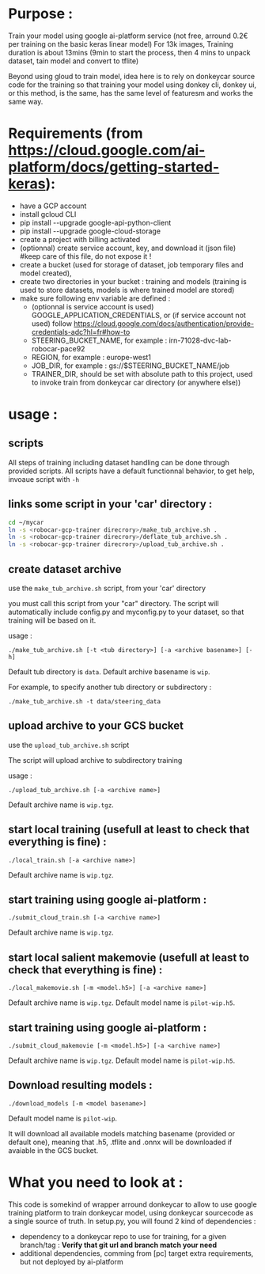 # Purpose :
Train your model using google ai-platform service (not free, arround 0.2€ per training on the basic keras linear model)
For 13k images, Training duration is about 13mins (9min to start the process, then 4 mins to unpack dataset, tain model and convert to tflite)

Beyond using gloud to train model, idea here is to rely on donkeycar source code for the training so that training your model using donkey cli, donkey ui, or this method, is the same, has the same level of featuresm and works the same way.

# Requirements (from https://cloud.google.com/ai-platform/docs/getting-started-keras):
- have a GCP account 
- install gcloud CLI
- pip install --upgrade google-api-python-client
- pip install --upgrade google-cloud-storage
- create a project with billing activated
- (optionnal) create service account, key, and download it (json file) #keep care of this file, do not expose it !
- create a bucket (used for storage of dataset, job temporary files and model created),
- create two directories in your bucket : training and models (training is used to store datasets, models is where trained model are stored)
- make sure following env variable are defined :
    - (optionnal is service account is used) GOOGLE_APPLICATION_CREDENTIALS, or (if service account not used) follow https://cloud.google.com/docs/authentication/provide-credentials-adc?hl=fr#how-to
    - STEERING_BUCKET_NAME, for example : irn-71028-dvc-lab-robocar-pace92
    - REGION, for example : europe-west1
    - JOB_DIR, for example : gs://$STEERING_BUCKET_NAME/job
    - TRAINER_DIR, should be set with absolute path to this project, used to invoke train from donkeycar car directory (or anywhere else))

# usage :
## scripts
All steps of training including dataset handling can be done through provided scripts.
All scripts have a default functionnal behavior, to get help, invoaue script with ```-h```

## links some script in your 'car' directory :
```sh
cd ~/mycar
ln -s <robocar-gcp-trainer direcrory>/make_tub_archive.sh .
ln -s <robocar-gcp-trainer direcrory>/deflate_tub_archive.sh .
ln -s <robocar-gcp-trainer direcrory>/upload_tub_archive.sh .
```

## create dataset archive
use the ```make_tub_archive.sh``` script, from your 'car' directory

you must call this script from your "car" directory. The script will automatically include config.py and myconfig.py to your dataset, so that training will be based on it.

usage : 
```
./make_tub_archive.sh [-t <tub directory>] [-a <archive basename>] [-h]
```

Default tub directory is ```data```.
Default archive basename is ```wip```.

For example, to specify another tub directory or subdirectory :
```
./make_tub_archive.sh -t data/steering_data
```

## upload archive to your GCS bucket
use the ```upload_tub_archive.sh``` script

The script will upload archive to subdirectory training

usage : 
```
./upload_tub_archive.sh [-a <archive name>]
```

Default archive name is ```wip.tgz```.

## start local training (usefull at least to check that everything is fine) :
```
./local_train.sh [-a <archive name>]
``` 
Default archive name is ```wip.tgz```.

## start training using google ai-platform :
```
./submit_cloud_train.sh [-a <archive name>]
``` 
Default archive name is ```wip.tgz```.

## start local salient makemovie (usefull at least to check that everything is fine) :
```
./local_makemovie.sh [-m <model.h5>] [-a <archive name>] 
``` 
Default archive name is ```wip.tgz```.
Default model name is ```pilot-wip.h5```.

## start training using google ai-platform :

```
./submit_cloud_makemovie [-m <model.h5>] [-a <archive name>]
``` 
Default archive name is ```wip.tgz```.
Default model name is ```pilot-wip.h5```.

## Download resulting models :

```
./download_models [-m <model basename>]
``` 
Default model name is ```pilot-wip```.

It will download all available models matching basename (provided or default one), meaning that <basemodel>.h5, <basemodel>.tflite and <basemodel>.onnx will be downloaded if avaiable in the GCS bucket.

# What you need to look at :
This code is somekind of wrapper arround donkeycar to allow to use google training platform to train donkeycar model, using donkeycar sourcecode as a single source of truth. 
In setup.py, you will found 2 kind of dependencies :
- dependency to a donkeycar repo to use for training, for a given branch/tag : **Verify that git url and branch match your need**
- additional dependencies, comming from [pc] target extra requirements, but not deployed by ai-platform  